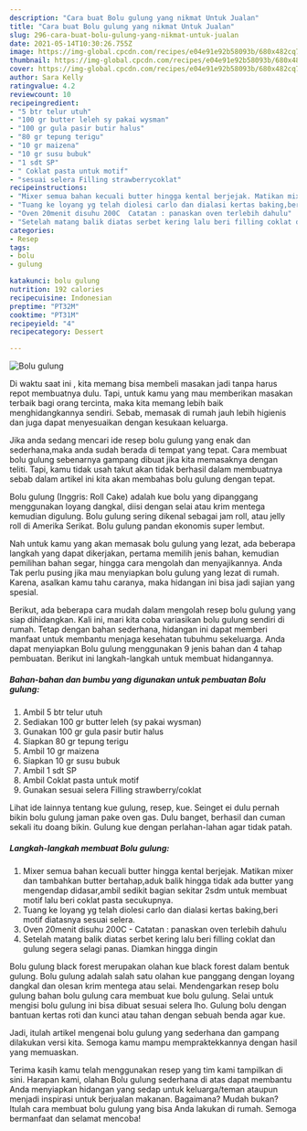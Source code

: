 ```yaml
---
description: "Cara buat Bolu gulung yang nikmat Untuk Jualan"
title: "Cara buat Bolu gulung yang nikmat Untuk Jualan"
slug: 296-cara-buat-bolu-gulung-yang-nikmat-untuk-jualan
date: 2021-05-14T10:30:26.755Z
image: https://img-global.cpcdn.com/recipes/e04e91e92b58093b/680x482cq70/bolu-gulung-foto-resep-utama.jpg
thumbnail: https://img-global.cpcdn.com/recipes/e04e91e92b58093b/680x482cq70/bolu-gulung-foto-resep-utama.jpg
cover: https://img-global.cpcdn.com/recipes/e04e91e92b58093b/680x482cq70/bolu-gulung-foto-resep-utama.jpg
author: Sara Kelly
ratingvalue: 4.2
reviewcount: 10
recipeingredient:
- "5 btr telur utuh"
- "100 gr butter leleh sy pakai wysman"
- "100 gr gula pasir butir halus"
- "80 gr tepung terigu"
- "10 gr maizena"
- "10 gr susu bubuk"
- "1 sdt SP"
- " Coklat pasta untuk motif"
- "sesuai selera Filling strawberrycoklat"
recipeinstructions:
- "Mixer semua bahan kecuali butter hingga kental berjejak. Matikan mixer dan tambahkan butter bertahap,aduk balik hingga tidak ada butter yang mengendap didasar,ambil sedikit bagian sekitar 2sdm untuk membuat motif lalu beri coklat pasta secukupnya."
- "Tuang ke loyang yg telah diolesi carlo dan dialasi kertas baking,beri motif diatasnya sesuai selera."
- "Oven 20menit disuhu 200C  Catatan : panaskan oven terlebih dahulu"
- "Setelah matang balik diatas serbet kering lalu beri filling coklat dan gulung segera selagi panas. Diamkan hingga dingin"
categories:
- Resep
tags:
- bolu
- gulung

katakunci: bolu gulung 
nutrition: 192 calories
recipecuisine: Indonesian
preptime: "PT32M"
cooktime: "PT31M"
recipeyield: "4"
recipecategory: Dessert

---
```



![Bolu gulung](https://img-global.cpcdn.com/recipes/e04e91e92b58093b/680x482cq70/bolu-gulung-foto-resep-utama.jpg)

Di waktu  saat ini , kita memang bisa membeli masakan jadi tanpa harus repot membuatnya dulu. Tapi, untuk kamu yang mau memberikan masakan terbaik bagi orang tercinta, maka kita memang lebih baik menghidangkannya sendiri. Sebab, memasak di rumah jauh lebih higienis dan juga dapat menyesuaikan dengan kesukaan keluarga.

Jika anda sedang mencari ide resep bolu gulung yang enak dan sederhana,maka anda sudah berada di tempat yang tepat. Cara membuat bolu gulung  sebenarnya gampang dibuat jika kita memasaknya dengan teliti. Tapi, kamu tidak usah takut akan tidak berhasil dalam membuatnya 
sebab dalam artikel ini kita akan membahas bolu gulung dengan tepat.  

Bolu gulung (Inggris: Roll Cake) adalah kue bolu yang dipanggang menggunakan loyang dangkal, diisi dengan selai atau krim mentega kemudian digulung. Bolu gulung sering dikenal sebagai jam roll, atau jelly roll di Amerika Serikat. Bolu gulung pandan ekonomis super lembut.

Nah untuk kamu yang akan memasak bolu gulung yang lezat, ada beberapa langkah yang dapat dikerjakan, pertama memilih jenis bahan, kemudian pemilihan bahan segar, hingga cara mengolah dan menyajikannya. Anda Tak perlu pusing jika mau menyiapkan bolu gulung yang lezat di rumah. Karena, asalkan kamu  tahu caranya, maka hidangan ini bisa jadi sajian yang spesial.

Berikut, ada beberapa cara mudah dalam mengolah resep bolu gulung yang siap dihidangkan. Kali ini, mari kita coba variasikan bolu gulung sendiri di rumah. Tetap dengan bahan sederhana, hidangan ini dapat memberi manfaat untuk membantu menjaga kesehatan tubuhmu sekeluarga. Anda dapat menyiapkan Bolu gulung menggunakan 9 jenis bahan dan 4 tahap pembuatan. Berikut ini langkah-langkah untuk membuat hidangannya.

<!--inarticleads1-->

##### Bahan-bahan dan bumbu yang digunakan untuk pembuatan Bolu gulung:

1. Ambil 5 btr telur utuh
1. Sediakan 100 gr butter leleh (sy pakai wysman)
1. Gunakan 100 gr gula pasir butir halus
1. Siapkan 80 gr tepung terigu
1. Ambil 10 gr maizena
1. Siapkan 10 gr susu bubuk
1. Ambil 1 sdt SP
1. Ambil  Coklat pasta untuk motif
1. Gunakan sesuai selera Filling strawberry/coklat


Lihat ide lainnya tentang kue gulung, resep, kue. Seinget ei dulu pernah bikin bolu gulung jaman pake oven gas. Dulu banget, berhasil dan cuman sekali itu doang bikin. Gulung kue dengan perlahan-lahan agar tidak patah. 

<!--inarticleads2-->

##### Langkah-langkah membuat Bolu gulung:

1. Mixer semua bahan kecuali butter hingga kental berjejak. Matikan mixer dan tambahkan butter bertahap,aduk balik hingga tidak ada butter yang mengendap didasar,ambil sedikit bagian sekitar 2sdm untuk membuat motif lalu beri coklat pasta secukupnya.
1. Tuang ke loyang yg telah diolesi carlo dan dialasi kertas baking,beri motif diatasnya sesuai selera.
1. Oven 20menit disuhu 200C  - Catatan : panaskan oven terlebih dahulu
1. Setelah matang balik diatas serbet kering lalu beri filling coklat dan gulung segera selagi panas. Diamkan hingga dingin


Bolu gulung black forest merupakan olahan kue black forest dalam bentuk gulung. Bolu gulung adalah salah satu olahan kue panggang dengan loyang dangkal dan olesan krim mentega atau selai. Mendengarkan resep bolu gulung bahan bolu gulung cara membuat kue bolu gulung. Selai untuk mengisi bolu gulung ini bisa dibuat sesuai selera lho. Gulung bolu dengan bantuan kertas roti dan kunci atau tahan dengan sebuah benda agar kue. 

Jadi, itulah artikel mengenai  bolu gulung  yang sederhana dan gampang dilakukan versi kita. Semoga kamu mampu mempraktekkannya dengan hasil yang memuaskan. 

Terima kasih kamu telah menggunakan resep yang tim kami tampilkan di sini. Harapan kami, olahan  Bolu gulung sederhana di atas dapat membantu Anda menyiapkan hidangan yang sedap untuk keluarga/teman ataupun menjadi inspirasi untuk berjualan makanan. Bagaimana? Mudah bukan? Itulah cara membuat bolu gulung yang bisa Anda lakukan di rumah. Semoga bermanfaat dan selamat mencoba!

